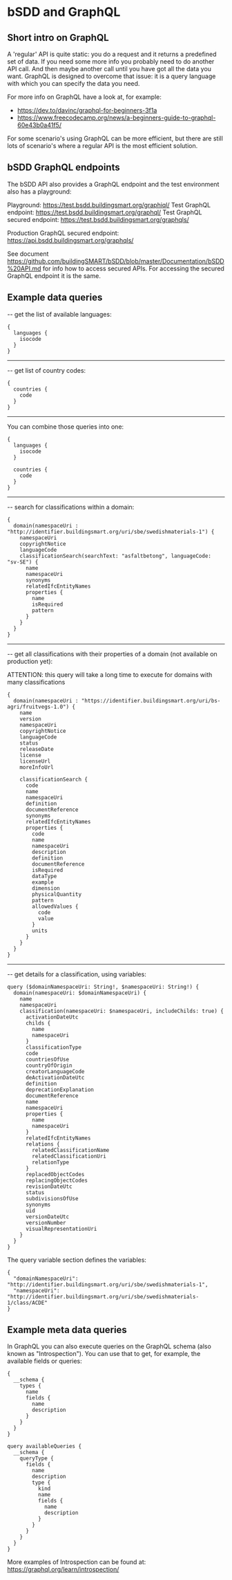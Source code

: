 # bSDD and GraphQL

## Short intro on GraphQL

A 'regular' API is quite static: you do a request and it returns a predefined set of data. If you need some more info you probably need to do another API call. And then maybe another call until you have got all the data you want. GraphQL is designed to overcome that issue: it is a query language with which you can specify the data you need.

For more info on GraphQL have a look at, for example:
- https://dev.to/davinc/graphql-for-beginners-3f1a
- https://www.freecodecamp.org/news/a-beginners-guide-to-graphql-60e43b0a41f5/

For some scenario's using GraphQL can be more efficient, but there are still lots of scenario's where a regular API is the most efficient solution.

## bSDD GraphQL endpoints

The bSDD API also provides a GraphQL endpoint and the test environment also has a playground:

Playground: https://test.bsdd.buildingsmart.org/graphiql/
Test GraphQL endpoint: https://test.bsdd.buildingsmart.org/graphql/
Test GraphQL secured endpoint: https://test.bsdd.buildingsmart.org/graphqls/

Production GraphQL secured endpoint: https://api.bsdd.buildingsmart.org/graphqls/

See document https://github.com/buildingSMART/bSDD/blob/master/Documentation/bSDD%20API.md for info how to access secured APIs. For accessing the secured GraphQL endpoint it is the same.

## Example data queries

-- get the list of available languages:
```
{
  languages {
    isocode
  }
}
```
----

-- get list of country codes:
```
{
  countries {
    code
  }
}
```
----

You can combine those queries into one:
```
{
  languages {
    isocode
  }

  countries {
    code
  }
}
```
----

-- search for classifications within a domain:
```
{
  domain(namespaceUri : "http://identifier.buildingsmart.org/uri/sbe/swedishmaterials-1") {
    namespaceUri
    copyrightNotice
    languageCode
    classificationSearch(searchText: "asfaltbetong", languageCode: "sv-SE") {
      name
      namespaceUri
      synonyms
      relatedIfcEntityNames
      properties {
        name
        isRequired
        pattern
      }
    }
  }
}
```
----

-- get all classifications with their properties of a domain (not available on production yet):

ATTENTION: this query will take a long time to execute for domains with many classifications
```
{
  domain(namespaceUri : "https://identifier.buildingsmart.org/uri/bs-agri/fruitvegs-1.0") {
    name
    version
    namespaceUri
    copyrightNotice
    languageCode
    status
    releaseDate
    license
    licenseUrl
    moreInfoUrl
    
    classificationSearch {
      code
      name
      namespaceUri
      definition
      documentReference
      synonyms
      relatedIfcEntityNames
      properties {
        code
        name
        namespaceUri
        description
        definition
        documentReference
        isRequired
        dataType
        example
        dimension
        physicalQuantity
        pattern
        allowedValues {
          code
          value
        }
        units
      }
    }
  }
}
```
----

-- get details for a classification, using variables:
```
query ($domainNamespaceUri: String!, $namespaceUri: String!) {
  domain(namespaceUri: $domainNamespaceUri) {
    name
    namespaceUri
    classification(namespaceUri: $namespaceUri, includeChilds: true) {
      activationDateUtc
      childs {
        name
        namespaceUri
      }
      classificationType
      code
      countriesOfUse
      countryOfOrigin
      creatorLanguageCode
      deActivationDateUtc
      definition
      deprecationExplanation
      documentReference
      name
      namespaceUri
      properties {
        name
        namespaceUri
      }
      relatedIfcEntityNames
      relations {
        relatedClassificationName
        relatedClassificationUri
        relationType
      }
      replacedObjectCodes
      replacingObjectCodes
      revisionDateUtc
      status
      subdivisionsOfUse
      synonyms
      uid
      versionDateUtc
      versionNumber
      visualRepresentationUri
    }
  }
}
```
The query variable section defines the variables:
```
{
  "domainNamespaceUri": "http://identifier.buildingsmart.org/uri/sbe/swedishmaterials-1",
  "namespaceUri": "http://identifier.buildingsmart.org/uri/sbe/swedishmaterials-1/class/ACDE"
}
```
## Example meta data queries

In GraphQL you can also execute queries on the GraphQL schema (also known as "Introspection"). You can use that to get, for example, the available fields or queries:
```
{
  __schema {
    types {
      name
      fields {
        name
        description
      }
    }
  }
}

query availableQueries {
  __schema {
    queryType {
      fields {
        name
        description
        type {
          kind
          name
          fields {
            name
            description
          }
        }
      }
    }
  }
}
```
More examples of Introspection can be found at: https://graphql.org/learn/introspection/